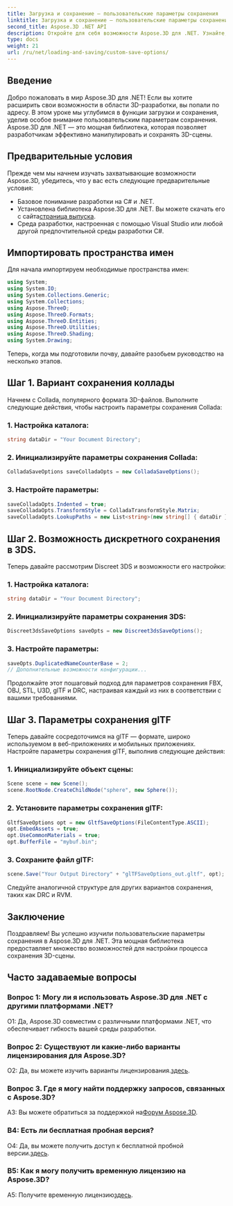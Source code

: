 ```yaml
---
title: Загрузка и сохранение — пользовательские параметры сохранения
linktitle: Загрузка и сохранение — пользовательские параметры сохранения
second_title: Aspose.3D .NET API
description: Откройте для себя возможности Aspose.3D для .NET. Узнайте, как настроить сохранение 3D-сцены, с помощью пошаговых руководств по форматам Collada, 3DS, FBX, OBJ, STL, U3D, glTF, DRC и RVM.
type: docs
weight: 21
url: /ru/net/loading-and-saving/custom-save-options/
---
```

## Введение

Добро пожаловать в мир Aspose.3D для .NET! Если вы хотите расширить свои возможности в области 3D-разработки, вы попали по адресу. В этом уроке мы углубимся в функции загрузки и сохранения, уделив особое внимание пользовательским параметрам сохранения. Aspose.3D для .NET — это мощная библиотека, которая позволяет разработчикам эффективно манипулировать и сохранять 3D-сцены.

## Предварительные условия

Прежде чем мы начнем изучать захватывающие возможности Aspose.3D, убедитесь, что у вас есть следующие предварительные условия:

- Базовое понимание разработки на C# и .NET.
- Установлена библиотека Aspose.3D для .NET. Вы можете скачать его с сайта[страница выпуска](https://releases.aspose.com/3d/net/).
- Среда разработки, настроенная с помощью Visual Studio или любой другой предпочтительной среды разработки C#.

## Импортировать пространства имен

Для начала импортируем необходимые пространства имен:

```csharp
using System;
using System.IO;
using System.Collections.Generic;
using System.Collections;
using Aspose.ThreeD;
using Aspose.ThreeD.Formats;
using Aspose.ThreeD.Entities;
using Aspose.ThreeD.Utilities;
using Aspose.ThreeD.Shading;
using System.Drawing;
```

Теперь, когда мы подготовили почву, давайте разобьем руководство на несколько этапов.

## Шаг 1. Вариант сохранения коллады

Начнем с Collada, популярного формата 3D-файлов. Выполните следующие действия, чтобы настроить параметры сохранения Collada:

### 1. Настройка каталога:
   ```csharp
   string dataDir = "Your Document Directory";
   ```

### 2. Инициализируйте параметры сохранения Collada:
   ```csharp
   ColladaSaveOptions saveColladaOpts = new ColladaSaveOptions();
   ```

### 3. Настройте параметры:
   ```csharp
   saveColladaOpts.Indented = true;
   saveColladaOpts.TransformStyle = ColladaTransformStyle.Matrix;
   saveColladaOpts.LookupPaths = new List<string>(new string[] { dataDir });
   ```

## Шаг 2. Возможность дискретного сохранения в 3DS.

Теперь давайте рассмотрим Discreet 3DS и возможности его настройки:

### 1. Настройка каталога:
   ```csharp
   string dataDir = "Your Document Directory";
   ```

### 2. Инициализируйте параметры сохранения 3DS:
   ```csharp
   Discreet3dsSaveOptions saveOpts = new Discreet3dsSaveOptions();
   ```

### 3. Настройте параметры:
   ```csharp
   saveOpts.DuplicatedNameCounterBase = 2;
   // Дополнительные возможности конфигурации...
   ```

Продолжайте этот пошаговый подход для параметров сохранения FBX, OBJ, STL, U3D, glTF и DRC, настраивая каждый из них в соответствии с вашими требованиями.

## Шаг 3. Параметры сохранения glTF

Теперь давайте сосредоточимся на glTF — формате, широко используемом в веб-приложениях и мобильных приложениях. Настройте параметры сохранения glTF, выполнив следующие действия:

### 1. Инициализируйте объект сцены:
   ```csharp
   Scene scene = new Scene();
   scene.RootNode.CreateChildNode("sphere", new Sphere());
   ```

### 2. Установите параметры сохранения glTF:
   ```csharp
   GltfSaveOptions opt = new GltfSaveOptions(FileContentType.ASCII);
   opt.EmbedAssets = true;
   opt.UseCommonMaterials = true;
   opt.BufferFile = "mybuf.bin";
   ```

### 3. Сохраните файл glTF:
   ```csharp
   scene.Save("Your Output Directory" + "glTFSaveOptions_out.gltf", opt);
   ```

Следуйте аналогичной структуре для других вариантов сохранения, таких как DRC и RVM.

## Заключение

Поздравляем! Вы успешно изучили пользовательские параметры сохранения в Aspose.3D для .NET. Эта мощная библиотека предоставляет множество возможностей для настройки процесса сохранения 3D-сцены.

## Часто задаваемые вопросы

### Вопрос 1: Могу ли я использовать Aspose.3D для .NET с другими платформами .NET?

О1: Да, Aspose.3D совместим с различными платформами .NET, что обеспечивает гибкость вашей среды разработки.

### Вопрос 2: Существуют ли какие-либо варианты лицензирования для Aspose.3D?

 О2: Да, вы можете изучить варианты лицензирования.[здесь](https://purchase.aspose.com/buy).

### Вопрос 3. Где я могу найти поддержку запросов, связанных с Aspose.3D?

 A3: Вы можете обратиться за поддержкой на[Форум Aspose.3D](https://forum.aspose.com/c/3d/18).

### В4: Есть ли бесплатная пробная версия?

 О4: Да, вы можете получить доступ к бесплатной пробной версии.[здесь](https://releases.aspose.com/).

### В5: Как я могу получить временную лицензию на Aspose.3D?

 A5: Получите временную лицензию[здесь](https://purchase.aspose.com/temporary-license/).